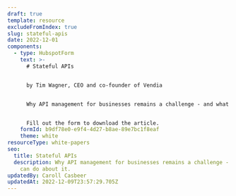 ```yaml
---
draft: true
template: resource
excludeFromIndex: true
slug: stateful-apis
date: 2022-12-01
components:
  - type: HubspotForm
    text: >-
      # Stateful APIs


      by Tim Wagner, CEO and co-founder of Vendia


      Why API management for businesses remains a challenge - and what we can do about it.


      Fill out the form to download the article.
    formId: b9df78e0-e9f4-4d27-b8ae-89e7bc1f8eaf
    theme: white
resourceType: white-papers
seo:
  title: Stateful APIs
  description: Why API management for businesses remains a challenge - and what we
    can do about it.
updatedBy: Caroll Casbeer
updatedAt: 2022-12-09T23:57:29.705Z
---
```

